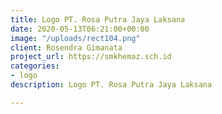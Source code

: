 ```yaml
---
title: Logo PT. Rosa Putra Jaya Laksana
date: 2020-05-13T06:21:00+00:00
image: "/uploads/rect104.png"
client: Rosendra Gimanata
project_url: https://smkhemaz.sch.id
categories:
- logo
description: Logo PT. Rosa Putra Jaya Laksana

---
```

